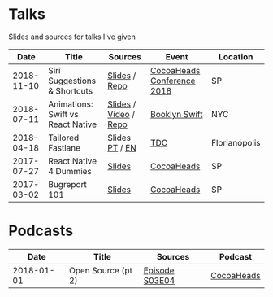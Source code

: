 # Talks

Slides and sources for talks I've given

| Date | Title | Sources | Event | Location |
|------|-------|---------|-------|----------|
| 2018-11-10 | Siri Suggestions & Shortcuts | [Slides](https://speakerdeck.com/fjcaetano/siri-suggestions-and-shortcuts) / [Repo](https://github.com/fjcaetano/siri-shortcuts-demo) | [CocoaHeads Conference 2018](http://cocoaheadsconference.com.br/) | SP |
| 2018-07-11 | Animations: Swift vs React Native  | [Slides](https://speakerdeck.com/fjcaetano/animations-swift-vs-react-native) / [Video](https://vimeo.com/283450221) / [Repo](https://github.com/fjcaetano/react-native-animations) | [Booklyn Swift](https://www.meetup.com/Brooklyn-Swift-Developers/events/252404798) | NYC |
| 2018-04-18 | Tailored Fastlane | Slides [PT](https://speakerdeck.com/fjcaetano/fastlane-sob-medida) / [EN](https://speakerdeck.com/fjcaetano/tailored-fastlane) | [TDC](http://thedevconf.com.br/tdc/2018/florianopolis/trilha-ios) | Florianópolis |
| 2017-07-27 | React Native 4 Dummies | [Slides](https://speakerdeck.com/fjcaetano/react-native-4-dummies) | [CocoaHeads](https://www.meetup.com/AppsterdamBR/events/242002712/) | SP |
| 2017-03-02 | Bugreport 101 | [Slides](https://speakerdeck.com/fjcaetano/bugreport-101) | [CocoaHeads](https://www.meetup.com/AppsterdamBR/events/236412987/) | SP |

 # Podcasts

| Date | Title | Sources | Podcast |
|------|-------|---------|---------|
 | 2018-01-01 | Open Source (pt 2) | [Episode S03E04](https://soundcloud.com/cocoaheadsbr/s0304-open-source-parte-2) | [CocoaHeads](https://www.cocoaheads.com.br/podcasts)
 